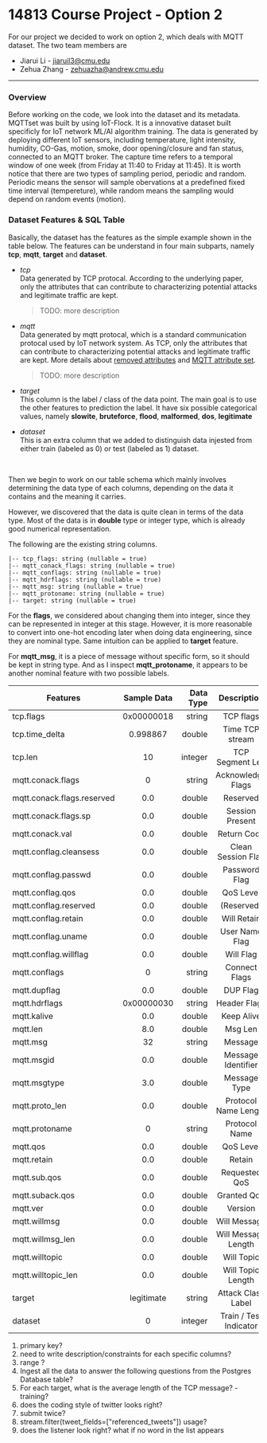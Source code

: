 
# 14813 Course Project - Option 2

For our project we decided to work on option 2, which deals with MQTT dataset. The two team members are

- Jiarui Li - jiaruil3@cmu.edu
- Zehua Zhang - zehuazha@andrew.cmu.edu

------

### Overview 
Before working on the code, we look into the dataset and its metadata. MQTTset was built by using IoT-Flock. It is a innovative dataset built specificly for IoT network ML/AI algorithm training. The data is generated by deploying different IoT sensors, including temperature, light intensity, humidity, CO-Gas, motion, smoke, door opening/closure and fan status, connected to an MQTT broker. The capture time refers to a temporal window of one week (from Friday at 11:40 to Friday at 11:45). It is worth notice that there are two types of sampling period, periodic and random. Periodic means the sensor will sample obervations at a predefined fixed time interval (tempereture), while random means the sampling would depend on random events (motion). 

### Dataset Features & SQL Table
Basically, the dataset has the features as the simple example shown in the table below. The features can be understand in four main subparts, namely <b>tcp</b>, <b>mqtt</b>, <b>target</b> and <b>dataset</b>. 

- <i>tcp</i> <br>
    Data generated by TCP protocal. According to the underlying paper, only the attributes that can contribute to characterizing potential attacks and legitimate traffic are kept.
    > TODO: more description
- <i>mqtt</i> <br>
    Data generated by mqtt protocal, which is a standard communication protocal used by IoT network system. As TCP, only the attributes that can contribute to characterizing potential attacks and legitimate traffic are kept. More details about [removed attributes](https://www.mdpi.com/1424-8220/20/22/6578/htm) and [MQTT attribute set](http://public.dhe.ibm.com/software/dw/webservices/ws-mqtt/MQTT_V3.1_Protocol_Specific.pdf).
    
    > TODO: more description
- <i>target</i> <br>
    This column is the label / class of the data point. The main goal is to use the other features to prediction the label. It have six possible categorical values, namely <b>slowite</b>, <b>bruteforce</b>, <b>flood</b>, <b>malformed</b>, <b>dos</b>, <b>legitimate</b>
- <i>dataset</i> <br>
    This is an extra column that we added to distinguish data injested from either train (labeled as 0) or test (labeled as 1) dataset. 
</br>

Then we begin to work on our table schema which mainly involves determining the data type of each columns, depending on the data it contains and the meaning it carries.

However, we discovered that the data is quite clean in terms of the data type. Most of the data is in <b>double</b> type or integer type, which is already good numerical representation.

The following are the existing string columns.
```
|-- tcp_flags: string (nullable = true)
|-- mqtt_conack_flags: string (nullable = true)
|-- mqtt_conflags: string (nullable = true)
|-- mqtt_hdrflags: string (nullable = true)
|-- mqtt_msg: string (nullable = true)
|-- mqtt_protoname: string (nullable = true)
|-- target: string (nullable = true)
```

For the <b>flags</b>, we considered about changing them into integer, since they can be represented in integer at this stage. However, it is more reasonable to convert into one-hot encoding later when doing data engineering, since they are nominal type. Same intuition can be applied to <b>target</b> feature.

For <b>mqtt_msg</b>, it is a piece of message without specific form, so it should be kept in string type. And as I inspect <b>mqtt_protoname</b>, it appears to be another nominal feature with two possible labels. 


|         Features          |    Sample Data   |    Data Type   |  Description  |
| ------------------------- |:----------------:| --------------:|:-------------:|
|tcp.flags                  | 0x00000018 |  string  | TCP flags |
|tcp.time_delta             | 0.998867   |  double  | Time TCP stream |
|tcp.len                    | 10         |  integer | TCP Segment Len |
|mqtt.conack.flags          | 0          |  string  | Acknowledge Flags |
|mqtt.conack.flags.reserved | 0.0        |  double  | Reserved | 
|mqtt.conack.flags.sp       | 0.0        |  double  | Session Present |
|mqtt.conack.val            | 0.0        |  double  | Return Code | 
|mqtt.conflag.cleansess     | 0.0        |  double  | Clean Session Flag |
|mqtt.conflag.passwd        | 0.0        |  double  | Password Flag | 
|mqtt.conflag.qos           | 0.0        |  double  | QoS Level |
|mqtt.conflag.reserved      | 0.0        |  double  | (Reserved) |
|mqtt.conflag.retain        | 0.0        |  double  | Will Retain |
|mqtt.conflag.uname         | 0.0        |  double  | User Name Flag |
|mqtt.conflag.willflag      | 0.0        |  double  | Will Flag | 
|mqtt.conflags              | 0          |  string  | Connect Flags |
|mqtt.dupflag               | 0.0        |  double  | DUP Flag |
|mqtt.hdrflags              | 0x00000030 |  string  |  Header Flags |
|mqtt.kalive                | 0.0        |  double  | Keep Alive | 
|mqtt.len                   | 8.0        |  double  | Msg Len |
|mqtt.msg                   | 32         |  string  | Message | 
|mqtt.msgid                 | 0.0        |  double  | Message Identifier |
|mqtt.msgtype               | 3.0        |  double  | Message Type |
|mqtt.proto_len             | 0.0        |  double  | Protocol Name Length |
|mqtt.protoname             | 0          |  string  | Protocol Name |
|mqtt.qos                   | 0.0        |  double  | QoS Level | 
|mqtt.retain                | 0.0        |  double  | Retain |
|mqtt.sub.qos               | 0.0        |  double  | Requested QoS |
|mqtt.suback.qos            | 0.0        |  double  | Granted QoS |
|mqtt.ver                   | 0.0        |  double  | Version | 
|mqtt.willmsg               | 0.0        |  double  | Will Message |
|mqtt.willmsg_len           | 0.0        |  double  | Will Message Length |
|mqtt.willtopic             | 0.0        |  double  | Will Topic |
|mqtt.willtopic_len         | 0.0        |  double  | Will Topic Length |
|target                     | legitimate |  string  | Attack Class Label |
|dataset                    | 0          |  integer | Train / Test Indicator | 



1. primary key?
2. need to write description/constraints for each specific columns?
3. range ?
4. Ingest all the data to answer the following questions from the Postgres Database table?
5. For each target, what is the average length of the TCP message? - training?
6. does the coding style of twitter looks right?
7. submit twice?
8. stream.filter(tweet_fields=["referenced_tweets"]) usage?
9. does the listener look right? what if no word in the list appears
